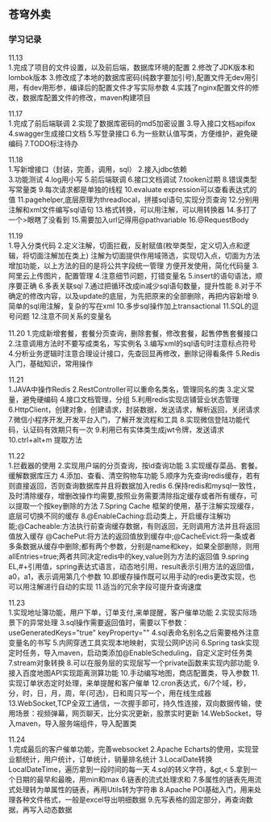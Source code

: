 ## 苍穹外卖  

### 学习记录  

11.13  
1.完成了项目的文件设置，以及前后端，数据库环境的配置
2.修改了JDK版本和lombok版本
3.修改成了本地的数据库密码(纯数字要加引号),配置文件无dev用引用，有dev用形参，编译后的配置文件才写实际参数
4.实践了nginx配置文件的修改，数据库配置文件的修改，maven构建项目

11.17   
1.完成了前后端联调
2.实现了数据库密码的md5加密设置
3.导入接口文档apifox
4.swagger生成接口文档
5.写登录接口
6.为一些默认值写类，方便维护，避免硬编码
7.TODO标注待办

11.18   
1.写新增接口（封装，完善，调用，sql）
2.接入jdbc依赖  
3.功能测试
4.log用小写
5.前后端联调
6.接口文档调试
7.tooken过期
8.错误类型写常量类
9.每次请求都是单独的线程
10.evaluate expression可以查看表达式的值
11.pagehelper,底层原理为threadlocal，拼接sql语句,实现分页查询
12.分别用注解和xml文件编写sql语句
13.格式转换，可以用注解，可以用转换器
14.多打了一个>眼瞎了没看到
15.需要加入url记得用@pathvariable
16.@RequestBody  

11.19  
1.导入分类代码
2.定义注解，切面拦截，反射赋值(枚举类型，定义切入点和逻辑，将切面注解加在类上)
注解为切面提供作用域筛选，实现切入点，切面为方法增加功能，以上方法的目的是将公共字段统一管理
方便开发使用，简化代码量
3.阿里云上传图片，配置管理
4.注意细节问题，打错变量名
5.insert的语句语法，顺序要正确
6.多表关联sql
7.通过把循环改成in减少sql语句数量，提升性能
8.对于不确定的修改内容，以及update的底层，为先把原来的全部删除，再把内容新增
9.简单的sql用注解，复杂的写在xml
10.多步sql操作加上transactional
11.SQL的逗号问题
12.注意不同关系的变量名

11.20
1.完成新增套餐，套餐分页查询，删除套餐，修改套餐，起售停售套餐接口
2.注意调用方法时不要写成类名，写实例名
3.编写xml的sql语句时注意标点符号
4.分析业务逻辑时注意合理设计接口，先查回显再修改，删除记得看条件
5.Redis入门，基础知识，常用操作

11.21  
1.JAVA中操作Redis
2.RestController可以重命名类名，管理同名的类
3.定义常量，避免硬编码
4.接口文档管理，分组
5.利用redis实现店铺营业状态管理
6.HttpClient，创建对象，创建请求，封装数据，发送请求，解析返回，关闭请求
7.微信小程序开发,开发平台入门，了解开发流程和工具
8.实现微信登陆功能代码，认证码有效期只有一次
9.利用已有实体类生成jwt令牌，发送请求
10.ctrl+alt+m 提取方法

11.22  
1.拦截器的使用
2.实现用户端的分页查询，按id查询功能
3.实现缓存菜品、套餐。缓解数据库压力
4.添加、查看、清空购物车功能
5.顺序为先查询redis缓存，若有则直接返回，否则查询数据库并且将数据加入redis
6.保持redis和mysql一致性，及时清除缓存，增删改操作均需要,按照业务需要清除指定缓存或者所有缓存，可以提取一个按key删除的方法
7.Spring Cache 框架的使用，基于注解实现缓存，底层可切换不同的缓存
8.@EnableCaching:启动类上，开启缓存注解功能;@Cacheable:方法执行前查询缓存数据，有则返回，无则调用方法并且将返回值放入缓存
@CachePut:将方法的返回值放到缓存中;@CacheEvict:将一条或者多条数据从缓存中删除;都有两个参数，分别是name和key，如果全部删除，则用allEntries=true;两者共同决定redis中的key,value则为方法的返回值
9.spring EL,#+引用值，spring表达式语言，动态地引用，result表示引用方法的返回值，a0，a1，表示调用第几个参数
10.即缓存操作既可以用手动的redis更改实现，也可以用注解进行自动的实现
11.适当的冗余字段可提升查询速度  

11.23  
1.实现地址簿功能，用户下单，订单支付,来单提醒，客户催单功能
2.实现实际场景下的异常处理
3.sql操作需要返回值时，需要以下参数：useGeneratedKeys="true" keyProperty=""
4.sql表命名别名之后需要格外注意变量名的书写
5.内网穿透工具实现本地映射，实现公网IP访问
6.Spring task实现定时任务，导入maven，启动类添加@EnableScheduling，自定义定时任务类
7.stream对象转换
8.可以在服务层的实现层写一个private函数来实现内部功能
9.接入百度地图API实现距离测算功能
10.手动编写地图，商店配置类，导入参数
11.实现订单状态定时处理，来单提醒和客户催单
12.cron表达式，6/7个域，秒，分，时，日，月，周，年(可选)，日和周只写一个，用在线生成器
13.WebSocket,TCP全双工通信，一次握手即可，持久性连接，双向数据传输，使用场景：视频弹幕，网页聊天，比分实况更新，股票实时更新
14.WebSocket，导入maven，导入服务端组件，导入配置类
  
11.24  
1.完成最后的客户催单功能，完善websocket
2.Apache Echarts的使用，实现营业额统计，用户统计，订单统计，销量排名统计
3.LocalDate转换LocalDateTime，遍历拿到一段时间的每一天
4.sql的转义字符，&gt,&lt;
5.拿到一个日期的最早和最晚，用min和max
6.链表的流式处理求和
7.多属性的链表先用流式处理转为单属性的链表，再用Utils转为字符串
8.Apache POI基础入门，用来处理各种文件格式，一般是excel导出明细数据
9.先写表格的固定部分，再查询数据，再写入动态数据




